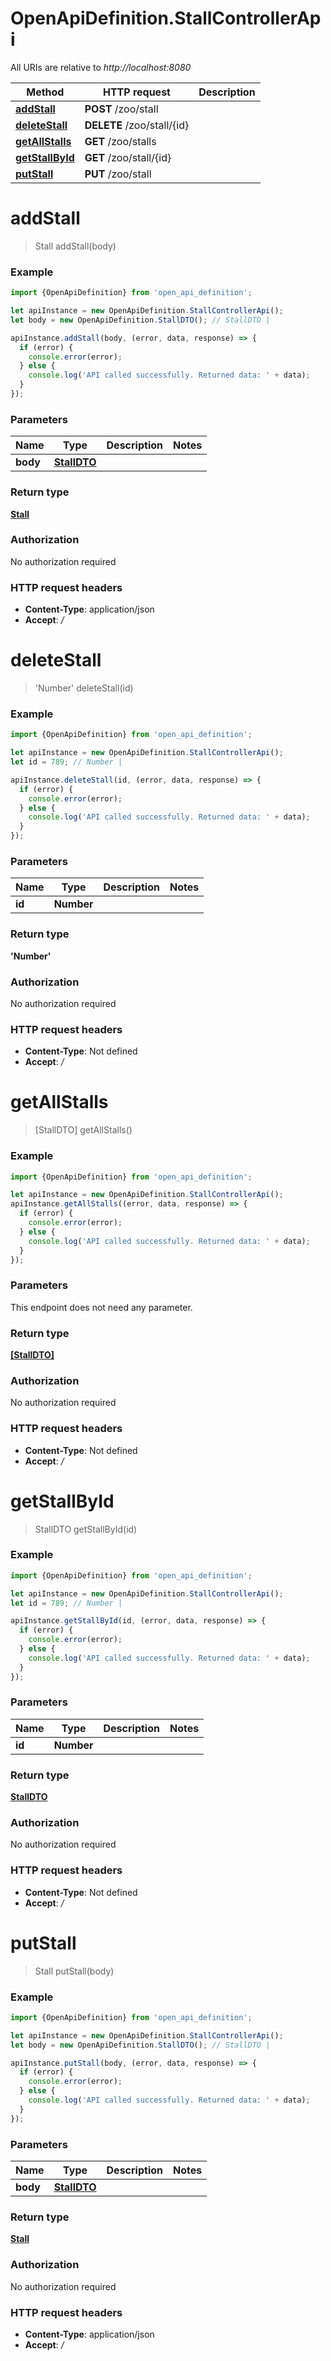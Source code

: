 # OpenApiDefinition.StallControllerApi

All URIs are relative to *http://localhost:8080*

Method | HTTP request | Description
------------- | ------------- | -------------
[**addStall**](StallControllerApi.md#addStall) | **POST** /zoo/stall | 
[**deleteStall**](StallControllerApi.md#deleteStall) | **DELETE** /zoo/stall/{id} | 
[**getAllStalls**](StallControllerApi.md#getAllStalls) | **GET** /zoo/stalls | 
[**getStallById**](StallControllerApi.md#getStallById) | **GET** /zoo/stall/{id} | 
[**putStall**](StallControllerApi.md#putStall) | **PUT** /zoo/stall | 

<a name="addStall"></a>
# **addStall**
> Stall addStall(body)



### Example
```javascript
import {OpenApiDefinition} from 'open_api_definition';

let apiInstance = new OpenApiDefinition.StallControllerApi();
let body = new OpenApiDefinition.StallDTO(); // StallDTO | 

apiInstance.addStall(body, (error, data, response) => {
  if (error) {
    console.error(error);
  } else {
    console.log('API called successfully. Returned data: ' + data);
  }
});
```

### Parameters

Name | Type | Description  | Notes
------------- | ------------- | ------------- | -------------
 **body** | [**StallDTO**](StallDTO.md)|  | 

### Return type

[**Stall**](Stall.md)

### Authorization

No authorization required

### HTTP request headers

 - **Content-Type**: application/json
 - **Accept**: */*

<a name="deleteStall"></a>
# **deleteStall**
> &#x27;Number&#x27; deleteStall(id)



### Example
```javascript
import {OpenApiDefinition} from 'open_api_definition';

let apiInstance = new OpenApiDefinition.StallControllerApi();
let id = 789; // Number | 

apiInstance.deleteStall(id, (error, data, response) => {
  if (error) {
    console.error(error);
  } else {
    console.log('API called successfully. Returned data: ' + data);
  }
});
```

### Parameters

Name | Type | Description  | Notes
------------- | ------------- | ------------- | -------------
 **id** | **Number**|  | 

### Return type

**&#x27;Number&#x27;**

### Authorization

No authorization required

### HTTP request headers

 - **Content-Type**: Not defined
 - **Accept**: */*

<a name="getAllStalls"></a>
# **getAllStalls**
> [StallDTO] getAllStalls()



### Example
```javascript
import {OpenApiDefinition} from 'open_api_definition';

let apiInstance = new OpenApiDefinition.StallControllerApi();
apiInstance.getAllStalls((error, data, response) => {
  if (error) {
    console.error(error);
  } else {
    console.log('API called successfully. Returned data: ' + data);
  }
});
```

### Parameters
This endpoint does not need any parameter.

### Return type

[**[StallDTO]**](StallDTO.md)

### Authorization

No authorization required

### HTTP request headers

 - **Content-Type**: Not defined
 - **Accept**: */*

<a name="getStallById"></a>
# **getStallById**
> StallDTO getStallById(id)



### Example
```javascript
import {OpenApiDefinition} from 'open_api_definition';

let apiInstance = new OpenApiDefinition.StallControllerApi();
let id = 789; // Number | 

apiInstance.getStallById(id, (error, data, response) => {
  if (error) {
    console.error(error);
  } else {
    console.log('API called successfully. Returned data: ' + data);
  }
});
```

### Parameters

Name | Type | Description  | Notes
------------- | ------------- | ------------- | -------------
 **id** | **Number**|  | 

### Return type

[**StallDTO**](StallDTO.md)

### Authorization

No authorization required

### HTTP request headers

 - **Content-Type**: Not defined
 - **Accept**: */*

<a name="putStall"></a>
# **putStall**
> Stall putStall(body)



### Example
```javascript
import {OpenApiDefinition} from 'open_api_definition';

let apiInstance = new OpenApiDefinition.StallControllerApi();
let body = new OpenApiDefinition.StallDTO(); // StallDTO | 

apiInstance.putStall(body, (error, data, response) => {
  if (error) {
    console.error(error);
  } else {
    console.log('API called successfully. Returned data: ' + data);
  }
});
```

### Parameters

Name | Type | Description  | Notes
------------- | ------------- | ------------- | -------------
 **body** | [**StallDTO**](StallDTO.md)|  | 

### Return type

[**Stall**](Stall.md)

### Authorization

No authorization required

### HTTP request headers

 - **Content-Type**: application/json
 - **Accept**: */*

